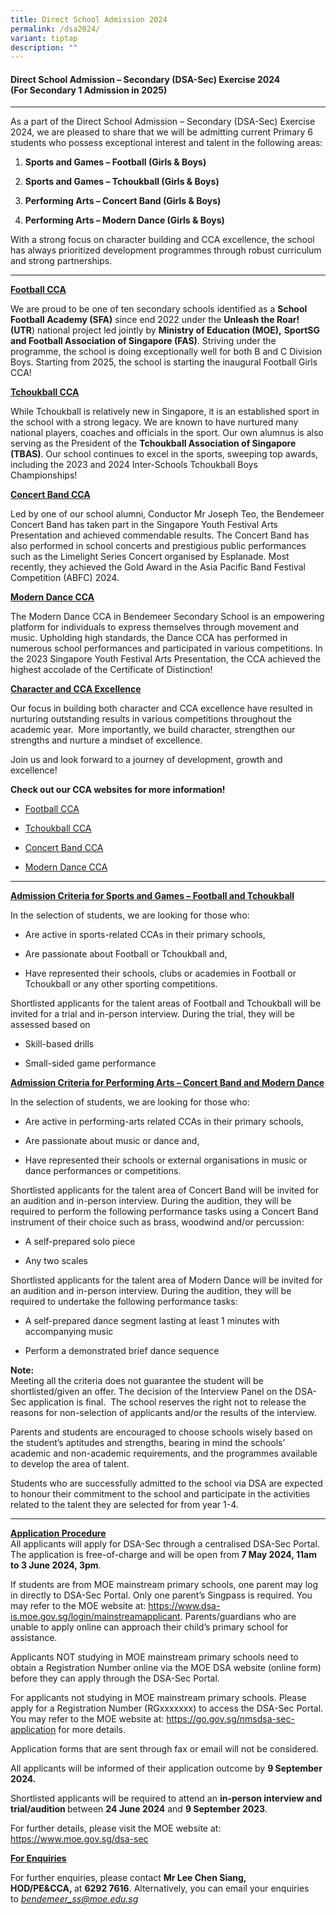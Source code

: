 ```yaml
---
title: Direct School Admission 2024
permalink: /dsa2024/
variant: tiptap
description: ""
---
```

<h4><strong>Direct School Admission – Secondary (DSA-Sec) Exercise 2024</strong><br><strong>(For Secondary 1 Admission in 2025)</strong></h4>
<hr>
<p>As a part of the Direct School Admission – Secondary (DSA-Sec) Exercise
2024, we are pleased to share that we will be admitting current Primary
6 students who possess exceptional interest and talent in the following
areas:</p>
<ol data-tight="true" class="tight">
<li>
<p><strong>Sports and Games – Football (Girls &amp; Boys)</strong>
</p>
</li>
<li>
<p><strong>Sports and Games – Tchoukball (Girls &amp; Boys)</strong>
</p>
</li>
<li>
<p><strong>Performing Arts – Concert Band (Girls &amp; Boys)</strong>
</p>
</li>
<li>
<p><strong>Performing Arts – Modern Dance (Girls &amp; Boys)</strong>
</p>
</li>
</ol>
<p>With a strong focus on character building and CCA excellence, the school
has always prioritized development programmes through robust curriculum
and strong partnerships.</p>
<hr>
<p><strong><u>Football CCA</u></strong>
</p>
<p>We are proud to be one of ten secondary schools identified as a <strong>School Football Academy (SFA)</strong> since
end 2022 under the <strong>Unleash the Roar! (UTR</strong>) national project
led jointly by <strong>Ministry of Education (MOE),</strong>  <strong>SportSG and Football Association of Singapore (FAS)</strong>.
Striving under the programme, the school is doing exceptionally well for
both B and C Division Boys. Starting from 2025, the school is starting
the inaugural Football Girls CCA!</p>
<p><strong><u>Tchoukball CCA</u></strong>
</p>
<p>While Tchoukball is relatively new in Singapore, it is an established
sport in the school with a strong legacy. We are known to have nurtured
many national players, coaches and officials in the sport. Our own alumnus
is also serving as the President of the <strong>Tchoukball Association of Singapore (TBAS)</strong>.
Our school continues to excel in the sports, sweeping top awards, including
the 2023 and 2024 Inter-Schools Tchoukball Boys Championships!</p>
<p><strong><u>Concert Band CCA</u></strong>
</p>
<p>Led by one of our school alumni, Conductor Mr Joseph Teo, the Bendemeer
Concert Band has taken part in the Singapore Youth Festival Arts Presentation
and achieved commendable results. The Concert Band has also performed in
school concerts and prestigious public performances such as the Limelight
Series Concert organised by Esplanade. Most recently, they achieved the
Gold Award in the Asia Pacific Band Festival Competition (ABFC) 2024.</p>
<p><strong><u>Modern Dance CCA</u></strong>
</p>
<p>The Modern Dance CCA in Bendemeer Secondary School is an empowering platform
for individuals to express themselves through movement and music. Upholding
high standards, the Dance CCA has performed in numerous school performances
and participated in various competitions. In the 2023 Singapore Youth Festival
Arts Presentation, the CCA achieved the highest accolade of the Certificate
of Distinction!</p>
<p><strong><u>Character and CCA Excellence</u></strong>
</p>
<p>Our focus in building both character and CCA excellence have resulted
in nurturing outstanding results in various competitions throughout the
academic year. &nbsp;More importantly, we build character, strengthen our
strengths and nurture a mindset of excellence.</p>
<p>Join us and look forward to a journey of development, growth and excellence!
&nbsp;</p>
<p><strong>Check out our CCA websites for more information!</strong>
</p>
<ul data-tight="true" class="tight">
<li>
<p><a href="/cca/sports/football/" rel="noopener noreferrer nofollow" target="_blank">Football CCA</a>
</p>
</li>
<li>
<p><a href="/cca/sports/tchoukball/" rel="noopener noreferrer nofollow" target="_blank">Tchoukball CCA</a>
</p>
</li>
<li>
<p><a href="/cca/performing-arts/concert-band/" rel="noopener noreferrer nofollow" target="_blank">Concert Band CCA</a>
</p>
</li>
<li>
<p><a href="/cca/performing-arts/modern-dance/" rel="noopener noreferrer nofollow" target="_blank">Modern Dance CCA</a>
</p>
</li>
</ul>
<hr>
<p><strong><u>Admission Criteria for Sports and Games – Football and Tchoukball</u></strong>
</p>
<p>In the selection of students, we are looking for those who:</p>
<ul data-tight="true" class="tight">
<li>
<p>Are active in sports-related CCAs in their primary schools,</p>
</li>
<li>
<p>Are passionate about Football or Tchoukball and,</p>
</li>
<li>
<p>Have represented their schools, clubs or academies in Football or Tchoukball
or any other sporting competitions.</p>
</li>
</ul>
<p>Shortlisted applicants for the talent areas of Football and Tchoukball
will be invited for a trial and in-person interview. During the trial,
they will be assessed based on</p>
<ul data-tight="true" class="tight">
<li>
<p>Skill-based drills</p>
</li>
<li>
<p>Small-sided game performance</p>
</li>
</ul>
<p><strong><u>Admission Criteria for Performing Arts – Concert Band and Modern Dance</u></strong>
</p>
<p>In the selection of students, we are looking for those who:</p>
<ul data-tight="true" class="tight">
<li>
<p>Are active in performing-arts related CCAs in their primary schools,</p>
</li>
<li>
<p>Are passionate about music or dance and,</p>
</li>
<li>
<p>Have represented their schools or external organisations in music or dance
performances or competitions.</p>
</li>
</ul>
<p>Shortlisted applicants for the talent area of Concert Band will be invited
for an audition and in-person interview. During the audition, they will
be required to perform the following performance tasks using a Concert
Band instrument of their choice such as brass, woodwind and/or percussion:</p>
<ul data-tight="true" class="tight">
<li>
<p>A self-prepared solo piece</p>
</li>
<li>
<p>Any two scales</p>
</li>
</ul>
<p>Shortlisted applicants for the talent area of Modern Dance will be invited
for an audition and in-person interview. During the audition, they will
be required to undertake the following performance tasks:</p>
<ul data-tight="true" class="tight">
<li>
<p>A self-prepared dance segment lasting at least 1 minutes with accompanying
music</p>
</li>
<li>
<p>Perform a demonstrated brief dance sequence</p>
</li>
</ul>
<p><strong>Note:</strong>
<br>Meeting all the criteria does not guarantee the student will be shortlisted/given
an offer. The decision of the Interview Panel on the DSA-Sec application
is final.&nbsp; The school reserves the right not to release the reasons
for non-selection of applicants and/or the results of the interview.</p>
<p>Parents and students are encouraged to choose schools wisely based on
the student’s aptitudes and strengths, bearing in mind the schools’ academic
and non-academic requirements, and the programmes available to develop
the area of talent.</p>
<p>Students who are successfully admitted to the school via DSA are expected
to honour their commitment to the school and participate in the activities
related to the talent they are selected for from year 1-4.</p>
<hr>
<p><strong><u>Application Procedure</u></strong> 
<br>All applicants will apply for DSA-Sec through a centralised DSA-Sec Portal.
The application is free-of-charge and will be open from<strong> 7 May 2024, 11am to 3 June 2024, 3pm</strong>.</p>
<p>If students are from MOE mainstream primary schools, one parent may log
in directly to DSA-Sec Portal. Only one parent’s Singpass is required.
You may refer to the MOE website at: <a href="https://www.dsa-is.moe.gov.sg/login/mainstreamapplicant" rel="noopener noreferrer nofollow" target="_blank">https://www.dsa-is.moe.gov.sg/login/mainstreamapplicant</a>.
Parents/guardians who are unable to apply online can approach their child’s
primary school for assistance.</p>
<p>Applicants NOT studying in MOE mainstream primary schools need to obtain
a Registration Number online via the MOE DSA website (online form) before
they can apply through the DSA-Sec Portal.</p>
<p>For applicants not studying in MOE mainstream primary schools. Please
apply for a Registration Number (RGxxxxxxx) to access the DSA-Sec Portal.
You may refer to the MOE website at: <a href="https://go.gov.sg/nmsdsa-sec-application" rel="noopener noreferrer nofollow" target="_blank">https://go.gov.sg/nmsdsa-sec-application</a> for
more details.</p>
<p>Application forms that are sent through fax or email will not be considered.</p>
<p>All applicants will be informed of their application outcome by <strong>9 September 2024.</strong>
</p>
<p>Shortlisted applicants will be required to attend an <strong>in-person interview and trial/audition </strong>between&nbsp;<strong>24 June 2024</strong>&nbsp;and&nbsp;<strong>9 September 2023</strong>.</p>
<p>For further details, please visit the MOE website at: <a href="https://www.moe.gov.sg/dsa-sec" rel="noopener noreferrer nofollow" target="_blank">https://www.moe.gov.sg/dsa-sec</a>
</p>
<p><strong><u>For Enquiries</u></strong>
</p>
<p>For further enquiries, please contact&nbsp;<strong>Mr Lee Chen Siang, HOD/PE&amp;CCA,&nbsp;</strong>at&nbsp;<strong>6292 7616</strong>.
Alternatively, you can email your enquiries to&nbsp;<em><a href="bendemeer_ss@moe.edu.sg" rel="noopener noreferrer nofollow" target="_blank">bendemeer_ss@moe.edu.sg</a></em>
</p>